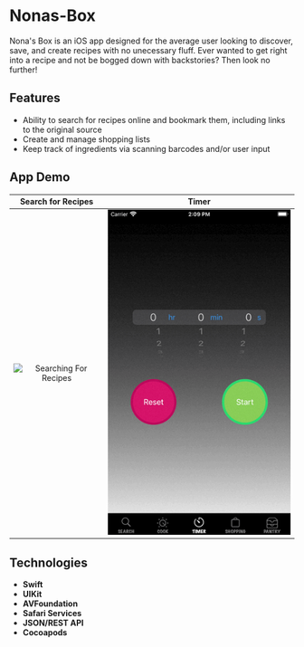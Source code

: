 # Nonas-Box

Nona's Box is an iOS app designed for the average user looking to discover, save, and create recipes with no unecessary fluff. 
Ever wanted to get right into a recipe and not be bogged down with backstories? Then look no further!


## Features
* Ability to search for recipes online and bookmark them, including links to the original source
* Create and manage shopping lists
* Keep track of ingredients via scanning barcodes and/or user input

## App Demo
Search for Recipes          |  Timer
:-------------------------:|:-------------------------:
![Searching For Recipes](https://github.com/Jason-Ruan/Nonas-Box/blob/master/gifs/recipe_search%2Bdetails.gif) | ![Timer](https://github.com/Jason-Ruan/Nonas-Box/blob/master/gifs/timer_demo.gif)

## Technologies
* __Swift__
* __UIKit__
* __AVFoundation__
* __Safari Services__
* __JSON/REST API__
* __Cocoapods__

